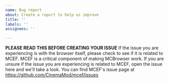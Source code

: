 ```yaml
---
name: Bug report
about: Create a report to help us improve
title: ''
labels: ''
assignees: ''

---
```


**PLEASE READ THIS BEFORE CREATING YOUR ISSUE**
If the issue you are experiencing is with the browser itself, please check to see if it is related to MCEF. MCEF is a critical component of making MCBrowser work. If you are unsure if the issue you are experiencing is related to MCEF, open the issue here and we'll take a look. You can find MCEF's issue page at https://github.com/CinemaMod/mcef/issues
